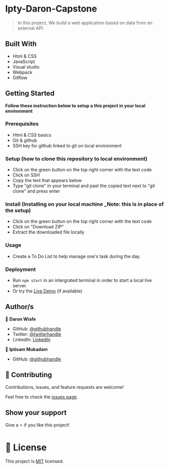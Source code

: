 # Ipty-Daron-Capstone

> In this project, We build a web application based on data from an external API.

## Built With

- Html & CSS
- JavaScript
- Visual studio
- Webpack
- Gitflow

## Getting Started

**Follow these instruction below to setup a this project in your local environment**

### Prerequisites

- Html & CSS basics
- Git & github
- SSH key for github linked to git on local environment

### Setup (how to clone this repository to local environment)

- Click on the green button on the top right corner with the text code
- Click on SSH
- Copy the text that appears below 
- Type "git clone" in your terminal and past the copied text next to "git clone" and press enter

### Install (Installing on your local machine _Note: this is in place of the setup)

- Click on the green button on the top right corner with the text code
- Click on "Download ZIP"
- Extract the downloaded file locally

### Usage

- Create a To Do List to help manage one's task during the day.

### Deployment

- Run `npm start` in an intergrated terminal in order to start a local live server.
- Or try the [Live Demo]() (if available)


## Author/s

👤 **Daron Wiafe**

- GitHub: [@githubhandle](https://github.com/Daron976)
- Twitter: [@twitterhandle](https://twitter.com/WiafeDaron)
- LinkedIn: [LinkedIn](https://www.linkedin.com/in/daron-wiafe-1b88141a6/)

👤 **Iptisam Mukadam**

- GitHub: [@githubhandle](https://github.com/Iptysam)

## 🤝 Contributing

Contributions, issues, and feature requests are welcome!

Feel free to check the [issues page](https://github.com/Daron976/Ipty-Daron-Capstone/issues). 

## Show your support

Give a ⭐️ if you like this project!

# 📝 License

This project is [MIT](./LICENSE) licensed.